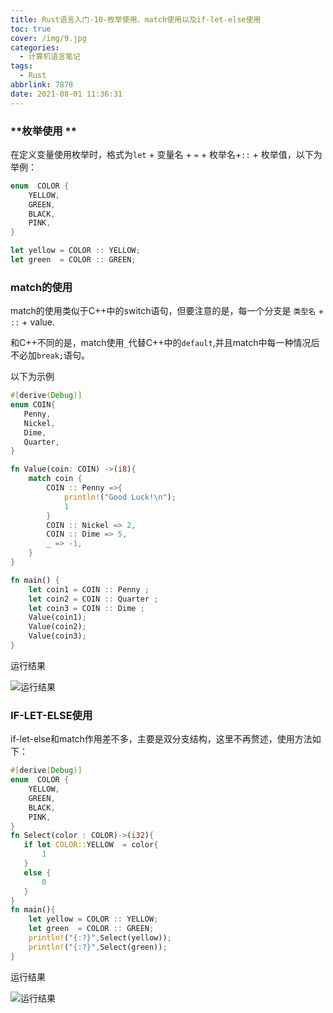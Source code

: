 ```yaml
---
title: Rust语言入门-10-枚举使用、match使用以及if-let-else使用
toc: true
cover: /img/9.jpg
categories:
  - 计算机语言笔记
tags:
  - Rust
abbrlink: 7878
date: 2021-08-01 11:36:31
---
```

### **枚举使用 **

在定义变量使用枚举时，格式为`let` + 变量名 + `=` + 枚举名+`::` + 枚举值<!-- more -->，以下为举例：

```rust
enum  COLOR {
    YELLOW,
    GREEN,
    BLACK,
    PINK,
}

let yellow = COLOR :: YELLOW;
let green  = COLOR :: GREEN;
```

### **match的使用**

match的使用类似于C++中的switch语句，但要注意的是，每一个分支是 `类型名` + `::` + value.

和C++不同的是，match使用`_`代替C++中的`default`,并且match中每一种情况后不必加`break;`语句。

以下为示例

```rust
#[derive(Debug)]
enum COIN{
   Penny,
   Nickel,
   Dime,
   Quarter,
}

fn Value(coin: COIN) ->(i8){
    match coin {
        COIN :: Penny =>{
            println!("Good Luck!\n");
            1
        }
        COIN :: Nickel => 2,
        COIN :: Dime => 5,
        _ => -1,
    }
}

fn main() {
    let coin1 = COIN :: Penny ;
    let coin2 = COIN :: Quarter ;
    let coin3 = COIN :: Dime ;
    Value(coin1);
    Value(coin2);
    Value(coin3);
}

```

运行结果

![运行结果](/img/cargo5.jpg)

### **IF-LET-ELSE使用**

if-let-else和match作用差不多，主要是双分支结构，这里不再赘述，使用方法如下：

```rust
#[derive(Debug)]
enum  COLOR {
    YELLOW,
    GREEN,
    BLACK,
    PINK,
}
fn Select(color : COLOR)->(i32){
   if let COLOR::YELLOW  = color{
       1
   }
   else {
       0
   }
}
fn main(){
    let yellow = COLOR :: YELLOW;
    let green  = COLOR :: GREEN;
    println!("{:?}",Select(yellow));
    println!("{:?}",Select(green)); 
}
```

运行结果

![运行结果](/img/cargo6.jpg)
